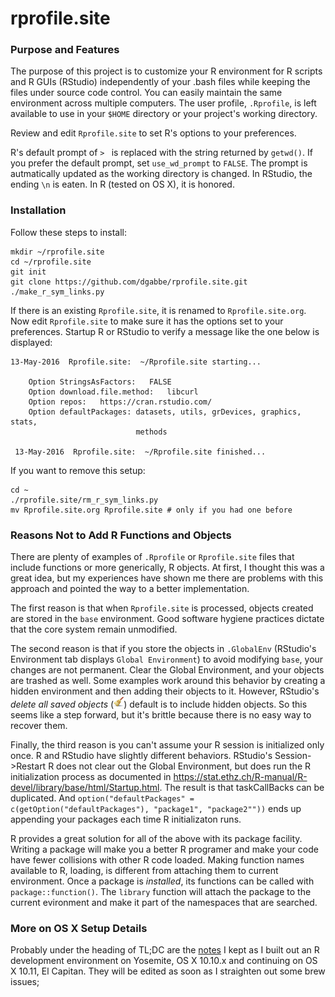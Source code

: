# rprofile.site
### Purpose and Features

The purpose of this project is to customize your R environment for R scripts and R GUIs (RStudio) independently of your .bash files while keeping the files under source code control. You can easily maintain the same environment across multiple computers. The user profile, `.Rprofile`, is left available to use in your `$HOME` directory or your project's working directory.

Review and edit `Rprofile.site` to set R's options to your preferences.

R's default prompt of `> ` is replaced with the string returned by `getwd()`. If you prefer the default prompt, set `use_wd_prompt` to `FALSE`. The prompt is autmatically updated as the working directory is changed.  In RStudio, the ending `\n` is eaten.  In R (tested on OS X), it is honored.

### Installation

Follow these steps to install:
```
mkdir ~/rprofile.site
cd ~/rprofile.site
git init
git clone https://github.com/dgabbe/rprofile.site.git
./make_r_sym_links.py
```

If there is an existing `Rprofile.site`, it is renamed to `Rprofile.site.org`. Now edit `Rprofile.site` to make sure it has the options set to your preferences.  Startup R or RStudio to verify a message like the one below is displayed:
```
13-May-2016  Rprofile.site:  ~/Rprofile.site starting...

    Option StringsAsFactors:   FALSE 
    Option download.file.method:   libcurl 
    Option repos:   https://cran.rstudio.com/ 
    Option defaultPackages: datasets, utils, grDevices, graphics, stats,
                            methods

 13-May-2016  Rprofile.site:  ~/Rprofile.site finished...
```

 If you want to remove this setup:

```
cd ~
./rprofile.site/rm_r_sym_links.py
mv Rprofile.site.org Rprofile.site # only if you had one before 
```

### Reasons Not to Add R Functions and Objects

There are plenty of examples of `.Rprofile` or `Rprofile.site` files that include functions or more generically, R objects.  At first, I thought this was a great idea, but my experiences have shown me there are problems with this approach and pointed the way to a better implementation.

The first reason is that when `Rprofile.site` is processed, objects created are stored in the `base` environment.  Good software hygiene practices dictate that the core system remain unmodified.

The second reason is that if you store the objects in `.GlobalEnv` (RStudio's Environment tab displays `Global Environment`) to avoid modifying `base`, your changes are not permanent.  Clear the Global Environment, and your objects are trashed as well.  Some examples work around this behavior by creating a hidden environment and then adding their objects to it.  However, RStudio's *delete all saved objects* (![broom](./broom.png)) default is to include hidden objects.  So this seems like a step forward, but it's brittle because there is no easy way to recover them.

Finally, the third reason is you can't assume your R session is initialized only once.  R and RStudio have slightly different behaviors.  RStudio's Session->Restart R does not clear out the Global Environment, but does run the R initialization process as documented in https://stat.ethz.ch/R-manual/R-devel/library/base/html/Startup.html.  The result is that taskCallBacks can be duplicated.  And `option("defaultPackages" = c(getOption("defaultPackages"), "package1", "package2""))` ends up appending your packages each time R initializaton runs.

R provides a great solution for all of the above with its package facility.  Writing a package will make you a better R programer and make your code have fewer collisions with other R code loaded.  Making function names available to R, loading, is different from attaching them to current environment.  Once a package is _installed_, its functions can be called with `package::function()`.  The `library` function will attach the package to the current evironment and make it part of the namespaces that are searched.

### More on OS X Setup Details

Probably under the heading of TL;DC are the [notes](http://dgabbe.github.io/rprofile.site) I kept as I built out an R development environment on Yosemite, OS X 10.10.x and continuing on OS X 10.11, El Capitan.  They will be edited as soon as I straighten out some brew issues;
